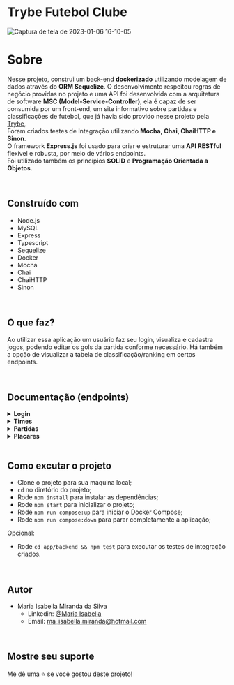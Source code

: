 # Trybe Futebol Clube
![Captura de tela de 2023-01-06 16-10-05](https://user-images.githubusercontent.com/96309515/211168944-14c20174-0d37-4982-b181-2fbbaefb646c.png)
# Sobre

Nesse projeto, construi um back-end **dockerizado** utilizando modelagem de dados através do **ORM Sequelize**. O desenvolvimento respeitou regras de negócio providas no projeto e uma API foi desenvolvida com a arquitetura de software **MSC (Model-Service-Controller)**, ela é capaz de ser consumida por um front-end, um site informativo sobre partidas e classificações de futebol, que já havia sido provido nesse projeto pela [Trybe](https://www.betrybe.com/), <br>
Foram criados testes de Integração utilizando **Mocha, Chai, ChaiHTTP e Sinon**.<br>
O framework **Express.js** foi usado para criar e estruturar uma **API RESTful** flexível e robusta, por meio de vários endpoints.<br>
Foi utilizado também os princípios **SOLID** e **Programação Orientada a Objetos**.

<br>

## Construído com
  
- Node.js
- MySQL
- Express
- Typescript
- Sequelize
- Docker
- Mocha
- Chai
- ChaiHTTP
- Sinon

<br>

## O que faz?

Ao utilizar essa aplicação um usuário faz seu login, visualiza e cadastra jogos, podendo editar os gols da partida conforme necessário. Há também a opção de visualizar a tabela de classificação/ranking em certos endpoints.

<br>

## Documentação (endpoints)

<details>
<summary> <b>Login</b> </summary>

<br>
  
<details>
  <summary> Método POST </summary>
  
  <br>

Funcionalidade | URL 
---|---
Realiza o login do usuário | http://localhost:3001/login 

<br>

<b>Body (JSON):</b><br>

```
{
  "email": "Nome do Usuário",<br>
  "password": "senha_secreta"<br>
}

```

<b>Resposta da Requisição:</b><br>

```
Status: 200

{
  "token": "Aqui deve conter o token gerado pelo backend."<br>
}
```
</details>

<details>
  <summary> Método GET </summary>
  
  <br>

Funcionalidade | URL 
---|---
Avalia se o usuário é o administrador | http://localhost:3001/login/validate

<br>

<b>Header:</b>
```
Informar um header com o parâmetro authorization contendo o token gerado na requisição anterior.
```

<b>Resposta da Requisição:</b><br>

```
Status: 200

{ "role": "admin" }
```
</details>

<br>

</details>

<details>
<summary> <b>Times</b> </summary>

<br>
  
<details>
  <summary> Método GET </summary>
  
<br>

Funcionalidade | URL 
---|---
Retorna todos os times cadastrados | http://localhost:3001/teams

<br>

<b>Resposta da Requisição:</b><br>

```
Status: 200

[
  {
    "id": 1,
    "teamName": "Avaí/Kindermann"
  },
  {
    "id": 2,
    "teamName": "Bahia"
  },
  {
    "id": 3,
    "teamName": "Botafogo"
  },
  ...
]
```
</details>

<details>
  <summary> Método GET </summary>
  
  <br>

Funcionalidade | URL 
---|---
Retorna um time específico | http://localhost:3001/teams/:id

<br>

<b>Resposta da Requisição:</b><br>

```
Status: 200

{
  "id": 5,
  "teamName": "Cruzeiro"
}
```
</details>

<br>

</details>

<details>
<summary> <b>Partidas</b> </summary>
  
<details>
  <summary> Método GET </summary>
  
  <br>

Funcionalidade | URL 
---|---
Retorna todos as partidas cadastradas | http://localhost:3001/matches

<br>

<b>Resposta da Requisição:</b><br>

```
Status: 200

[
  {
    "id": 1,
    "homeTeam": 16,
    "homeTeamGoals": 1,
    "awayTeam": 8,
    "awayTeamGoals": 1,
    "inProgress": false,
    "teamHome": {
      "teamName": "São Paulo"
    },
    "teamAway": {
      "teamName": "Grêmio"
    }
  },
  ...
  {
    "id": 41,
    "homeTeam": 16,
    "homeTeamGoals": 2,
    "awayTeam": 9,
    "awayTeamGoals": 0,
    "inProgress": true,
    "teamHome": {
      "teamName": "São Paulo"
    },
    "teamAway": {
      "teamName": "Internacional"
    }
  }
]
```
</details>

<details>
  <summary> Método GET </summary>
  
  <br>

Funcionalidade | URL 
---|---
Retorna todos as partidas cadastradas em progresso | http://localhost:3001/matches?inProgress=true

<br>

<b>Resposta da Requisição:</b><br>

```
Status: 200

[
  {
    "id": 41,
    "homeTeam": 16,
    "homeTeamGoals": 2,
    "awayTeam": 9,
    "awayTeamGoals": 0,
    "inProgress": true,
    "teamHome": {
      "teamName": "São Paulo"
    },
    "teamAway": {
      "teamName": "Internacional"
    }
  },
  {
    "id": 42,
    "homeTeam": 6,
    "homeTeamGoals": 1,
    "awayTeam": 1,
    "awayTeamGoals": 0,
    "inProgress": true,
    "teamHome": {
      "teamName": "Ferroviária"
    },
    "teamAway": {
      "teamName": "Avaí/Kindermann"
    }
  }
]
```
</details>

<details>
  <summary> Método GET </summary>
  
  <br>

Funcionalidade | URL 
---|---
Retorna todos as partidas cadastradas finalizadas | http://localhost:3001/matches?inProgress=false
<br>

<b>Resposta da Requisição:</b><br>

```
Status: 200

[
  {
    "id": 1,
    "homeTeam": 16,
    "homeTeamGoals": 1,
    "awayTeam": 8,
    "awayTeamGoals": 1,
    "inProgress": false,
    "teamHome": {
      "teamName": "São Paulo"
    },
    "teamAway": {
      "teamName": "Grêmio"
    }
  },
  {
    "id": 2,
    "homeTeam": 9,
    "homeTeamGoals": 1,
    "awayTeam": 14,
    "awayTeamGoals": 1,
    "inProgress": false,
    "teamHome": {
      "teamName": "Internacional"
    },
    "teamAway": {
      "teamName": "Santos"
    }
  }
]
```
</details>

<details>
  <summary> Método POST </summary>
  
  <br>

Funcionalidade | URL 
---|---
Criação de uma nova partida | http://localhost:3001/matches

<br>

<b>Body (JSON):</b><br>

```
{
  "homeTeam": 16, // O valor deve ser o id do time
  "awayTeam": 8, // O valor deve ser o id do time
  "homeTeamGoals": 2,
  "awayTeamGoals": 2,
  "inProgress": true
}
```

<b>Resposta da Requisição:</b><br>

```
Status: 201

{
  "id": 1,
  "homeTeam": 16,
  "homeTeamGoals": 2,
  "awayTeam": 8,
  "awayTeamGoals": 2,
  "inProgress": true,
}
```
</details>

<details>
  <summary> Método PATCH </summary>
  
  <br>

Funcionalidade | URL 
---|---
Atualiza a chave 'inProgress' de uma partida específica para finalizado  | http://localhost:3001/matches/:id/finish

<br>

<b>Resposta da Requisição:</b><br>

```
Status: 200

{ "message": "Finished" }
```
</details>

<details>
  <summary> Método PATCH </summary>
  
  <br>

Funcionalidade | URL 
---|---
Atualiza os gols de uma partida específica  | http://localhost:3001/matches/:id

<br>

<b>Body (JSON):</b><br>

```
{
  "homeTeamGoals": 3,
  "awayTeamGoals": 1
}
```

<b>Resposta da Requisição:</b><br>

```
Status: 200
```
</details>

<br>

</details>

<details>
<summary> <b>Placares</b> </summary>
  
<details>
  <summary> Método GET </summary>
  
  <br>

Funcionalidade | URL 
---|---
Retorna a classificação geral dos times | http://localhost:3001/leaderboard
<br>

<b>Resposta da Requisição:</b><br>

```
Status: 200

[
  {
    "name": "Palmeiras",
    "totalPoints": 13,
    "totalGames": 5,
    "totalVictories": 4,
    "totalDraws": 1,
    "totalLosses": 0,
    "goalsFavor": 17,
    "goalsOwn": 5,
    "goalsBalance": 12,
    "efficiency": "86.67"
  },
  {
    "name": "Corinthians",
    "totalPoints": 12,
    "totalGames": 5,
    "totalVictories": 4,
    "totalDraws": 0,
    "totalLosses": 1,
    "goalsFavor": 12,
    "goalsOwn": 3,
    "goalsBalance": 9,
    "efficiency": "80.00"
  },
  ...
]
```
</details>

<details>
  <summary> Método GET </summary>
  
  <br>

Funcionalidade | URL 
---|---
Retorna a classificação dos times mandantes | http://localhost:3001/leaderboard/home
<br>

<b>Resposta da Requisição:</b><br>

```
Status: 200

[
  {
    "name": "Santos",
    "totalPoints": 9,
    "totalGames": 3,
    "totalVictories": 3,
    "totalDraws": 0,
    "totalLosses": 0,
    "goalsFavor": 9,
    "goalsOwn": 3,
    "goalsBalance": 6,
    "efficiency": "100.00"
  },
  {
    "name": "Palmeiras",
    "totalPoints": 7,
    "totalGames": 3,
    "totalVictories": 2,
    "totalDraws": 1,
    "totalLosses": 0,
    "goalsFavor": 10,
    "goalsOwn": 5,
    "goalsBalance": 5,
    "efficiency": "77.78"
  },
  ...
]
```
</details>

<details>
  <summary> Método GET </summary>
  
  <br>

Funcionalidade | URL 
---|---
Retorna a classificação dos times visitantes | http://localhost:3001/leaderboard/away
<br>

<b>Resposta da Requisição:</b><br>

```
Status: 200

[
  {
    "name": "Palmeiras",
    "totalPoints": 6,
    "totalGames": 2,
    "totalVictories": 2,
    "totalDraws": 0,
    "totalLosses": 0,
    "goalsFavor": 7,
    "goalsOwn": 0,
    "goalsBalance": 7,
    "efficiency": "100.00"
  },
  {
    "name": "Corinthians",
    "totalPoints": 6,
    "totalGames": 3,
    "totalVictories": 2,
    "totalDraws": 0,
    "totalLosses": 1,
    "goalsFavor": 6,
    "goalsOwn": 2,
    "goalsBalance": 4,
    "efficiency": "66.67"
  },
  ...
]
```
</details>
</details>

<br>

## Como excutar o projeto

- Clone o projeto para sua máquina local;
- `cd` no diretório do projeto;
- Rode `npm install` para instalar as dependências;
- Rode `npm start` para inicializar o projeto;
- Rode `npm run compose:up` para iniciar o Docker Compose;
- Rode `npm run compose:down` para parar completamente a aplicação;

Opcional:
- Rode `cd app/backend && npm test` para executar os testes de integração criados.

<br>

## Autor

- Maria Isabella Miranda da Silva <br>
  - Linkedin: [@Maria Isabella](https://www.linkedin.com/in/maria-isabella-miranda/) <br>
  - Email: ma_isabella.miranda@hotmail.com

<br>

## Mostre seu suporte

Me dê uma ⭐️ se você gostou deste projeto!
